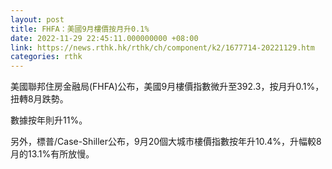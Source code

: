 ```yaml
---
layout: post
title: FHFA：美國9月樓價按月升0.1%
date: 2022-11-29 22:45:11.000000000 +08:00
link: https://news.rthk.hk/rthk/ch/component/k2/1677714-20221129.htm
categories: rthk
---
```


美國聯邦住房金融局(FHFA)公布，美國9月樓價指數微升至392.3，按月升0.1%，扭轉8月跌勢。

數據按年則升11%。

另外，標普/Case-Shiller公布，9月20個大城市樓價指數按年升10.4%，升幅較8月的13.1%有所放慢。
